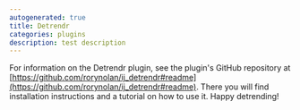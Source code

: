 ```yaml
---
autogenerated: true
title: Detrendr
categories: plugins
description: test description
---
```


For information on the Detrendr plugin, see the plugin's GitHub repository at [https://github.com/rorynolan/ij_detrendr#readme](https://github.com/rorynolan/ij_detrendr#readme). There you will find installation instructions and a tutorial on how to use it. Happy detrending!
